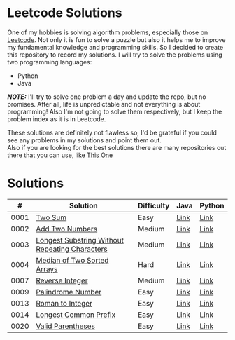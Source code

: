 # Leetcode Solutions
One of my hobbies is solving algorithm problems, especially those on [Leetcode](https://leetcode.com/problemset/all/). Not only it is fun to solve a puzzle but also it helps me to improve my fundamental knowledge and programming skills. So I decided to create this repository to record my solutions. I will try to solve the problems using two programming languages:
- Python
- Java

**_NOTE:_** I'll try to solve one problem a day and update the repo, but no promises. After all, life is unpredictable and not everything is about programming! Also I'm not going to solve them respectively, but I keep the problem index as it is in Leetcode.

These solutions are definitely not flawless so, I'd be grateful if you could see any problems in my solutions and point them out.  
Also if you are looking for the best solutions there are many repositories out there that you can use, like [This One](https://github.com/doocs/leetcode)

# Solutions

|  #  |  Solution   |  Difficulty | Java | Python |
| --- | --- | --- | --- | --- |
|  0001  |  [Two Sum](./Solutions/1-%20Two%20Sum/README.md)  | Easy | [Link](./Solutions/1-%20Two%20Sum/Solution.java)  |[Link](./Solutions/1-%20Two%20Sum/Solution.py)  |
|  0002  |  [Add Two Numbers](./Solutions/2-%20Add%20Two%20Numbers/README.md)  | Medium | [Link](./Solutions/2-%20Add%20Two%20Numbers/Solution.java)  |[Link](./Solutions/2-%20Add%20Two%20Numbers/Solution.py)  |
|  0003  |  [Longest Substring Without Repeating Characters](./Solutions/3-%20Longest%20Substring%20Without%20Repeating%20Characters/README.md)  | Medium | [Link](./Solutions/3-%20Longest%20Substring%20Without%20Repeating%20Characters/Solution.java)  |[Link](./Solutions/3-%20Longest%20Substring%20Without%20Repeating%20Characters/Solution.py)  |
|  0004  |  [Median of Two Sorted Arrays](./Solutions/4-%20Median%20of%20Two%20Sorted%20Arrays/README.md)  | Hard | [Link](./Solutions/4-%20Median%20of%20Two%20Sorted%20Arrays/Solution.java)  |[Link](./Solutions/4-%20Median%20of%20Two%20Sorted%20Arrays/Solution.py)  |
|  0007  |  [Reverse Integer](./Solutions/7-%20Reverse%20Integer/README.md)  | Medium | [Link](./Solutions/7-%20Reverse%20Integer/Solution.java)  |[Link](./Solutions/7-%20Reverse%20Integer/Solution.py)  |
|  0009  |  [Palindrome Number](./Solutions/9-%20Palindrome%20Number/README.md)  | Easy | [Link](./Solutions/9-%20Palindrome%20Number/Solution.java)  |[Link](./Solutions/9-%20Palindrome%20Number/Solution.py)  |
|  0013  |  [Roman to Integer](./Solutions/13-%20Roman%20to%20Integer/README.md)  | Easy | [Link](./Solutions/13-%20Roman%20to%20Integer/Solution.java)  |[Link](./Solutions/13-%20Roman%20to%20Integer/Solution.py)  |
|  0014  |  [Longest Common Prefix](./Solutions/14-%20Longest%20Common%20Prefix/README.md)  | Easy | [Link](./Solutions/14-%20Longest%20Common%20Prefix/Solution.java)  |[Link](./Solutions/14-%20Longest%20Common%20Prefix/Solution.py)  |
|  0020  |  [Valid Parentheses](./Solutions/20-%20Valid%20Parentheses/README.md)  | Easy | [Link](./Solutions/20-%20Valid%20Parentheses/Solution.java)  |[Link](./Solutions/20-%20Valid%20Parentheses/Solution.py)  |